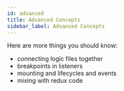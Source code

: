 ```yaml
---
id: advanced
title: Advanced Concepts
sidebar_label: Advanced Concepts
---
```


Here are more things you should know:

* connecting logic files together
* breakpoints in listeners
* mounting and lifecycles and events
* mixing with redux code
